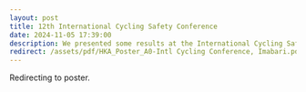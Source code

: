 ```yaml
---
layout: post
title: 12th International Cycling Safety Conference
date: 2024-11-05 17:39:00
description: We presented some results at the International Cycling Safety Conference in Imabari, Japan, from Nov. 05-07, 2024.
redirect: /assets/pdf/HKA_Poster_A0-Intl Cycling Conference, Imabari.pdf
---
```


Redirecting to poster.
